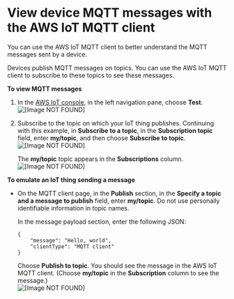 # View device MQTT messages with the AWS IoT MQTT client<a name="view-mqtt-messages"></a>

You can use the AWS IoT MQTT client to better understand the MQTT messages sent by a device\.

Devices publish MQTT messages on topics\. You can use the AWS IoT MQTT client to subscribe to these topics to see these messages\.

**To view MQTT messages**

1. In the [AWS IoT console](https://console.aws.amazon.com/iot/home), in the left navigation pane, choose **Test**\.  
![\[Image NOT FOUND\]](http://docs.aws.amazon.com/iot/latest/developerguide/images/choose-test.png)

1. Subscribe to the topic on which your IoT thing publishes\. Continuing with this example, in **Subscribe to a topic**, in the **Subscription topic** field, enter **my/topic**, and then choose **Subscribe to topic**\.  
![\[Image NOT FOUND\]](http://docs.aws.amazon.com/iot/latest/developerguide/images/subscribe-button-topic.png)

   The **my/topic** topic appears in the **Subscriptions** column\.  
![\[Image NOT FOUND\]](http://docs.aws.amazon.com/iot/latest/developerguide/images/subscribed-button-topic.png)

**To emulate an IoT thing sending a message**
+ On the MQTT client page, in the **Publish** section, in the **Specify a topic and a message to publish** field, enter **my/topic**\. Do not use personally identifiable information in topic names\.

  In the message payload section, enter the following JSON:

  ```
  {
      "message": "Hello, world",
      "clientType": "MQTT client"
  }
  ```

  Choose **Publish to topic**\. You should see the message in the AWS IoT MQTT client\. \(Choose **my/topic** in the **Subscription** column to see the message\.\)  
![\[Image NOT FOUND\]](http://docs.aws.amazon.com/iot/latest/developerguide/images/publish-to-topic.png)